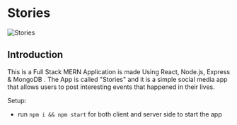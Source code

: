 # Stories

![Stories](https://i.ibb.co/Z8Y0CJv/Screenshot-2020-10-30-at-11-10-04.png)

## Introduction
This is a Full Stack MERN Application is made Using React, Node.js, Express & MongoDB . The App is called "Stories" and it is a simple social media app that allows users to post interesting events that happened in their lives.


Setup:
- run ```npm i && npm start``` for both client and server side to start the app

